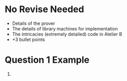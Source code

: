 # No Revise Needed
- Details of the prover 
- The details of library machines for implementation
- The intricacies (extremely detailed) code in Atelier B
- +3 bullet points
# Question 1 Example
1. 

